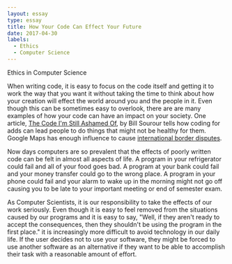 ```yaml
---
layout: essay
type: essay
title: How Your Code Can Effect Your Future
date: 2017-04-30
labels:
  - Ethics
  - Computer Science
---
```


Ethics in Computer Science

When writing code, it is easy to focus on the code itself and getting it to work the way that you want it without taking the time to think about how your creation will effect the world around you and the people in it. Even though this can be sometimes easy to overlook, there are are many examples of how your code can have an impact on your society. One article, <a href="https://medium.freecodecamp.com/the-code-im-still-ashamed-of-e4c021dff55e#.tsjl7lkxy">The Code I'm Still Ashamed Of</a>, by Bill Sourour tells how coding for adds can lead people to do things that might not be healthy for them. Google Maps has enough influence to cause <a href="http://www.cnn.com/2010/TECH/web/11/05/nicaragua.raid.google.maps/index.html">international border disputes</a>. 

Now days computers are so prevalent that the effects of poorly written code can be felt in almost all aspects of life. A program in your refrigerator could fail and all of your food goes bad. A program at your bank could fail and your money transfer could go to the wrong place. A program in your phone could fail and your alarm to wake up in the morning might not go off causing you to be late to your important meeting or end of semester exam. 

As Computer Scientists, it is our responsibility to take the effects of our work seriously. Even though it is easy to feel removed from the situations caused by our programs and it is easy to say, "Well, if they aren't ready to accept the consequences, then they shouldn't be using the program in the first place." it is increasingly more difficult to avoid technology in our daily life. If the user decides not to use your software, they might be forced to use another software as an alternative if they want to be able to accomplish their task with a reasonable amount of effort. 


